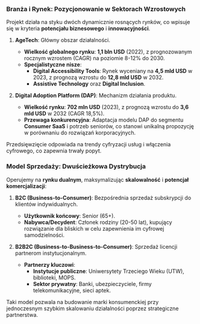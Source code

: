 ### Branża i Rynek: Pozycjonowanie w Sektorach Wzrostowych

Projekt działa na styku dwóch dynamicznie rosnących rynków, co wpisuje się w kryteria **potencjału biznesowego** i **innowacyjności**.

1.  **AgeTech**: Główny obszar działalności.
    *   **Wielkość globalnego rynku**: **1,1 bln USD** (2022), z prognozowanym rocznym wzrostem (CAGR) na poziomie 8-12% do 2030.
    *   **Specjalistyczne nisze**:
        *   **Digital Accessibility Tools**: Rynek wyceniany na **4,5 mld USD** w 2023, z prognozą wzrostu do **12,8 mld USD** w 2032.
        *   **Assistive Technology** oraz **Digital Inclusion**.

2.  **Digital Adoption Platform (DAP)**: Mechanizm działania produktu.
    *   **Wielkość rynku**: **702 mln USD** (2023), z prognozą wzrostu do **3,6 mld USD** w 2032 (CAGR 18,5%).
    *   **Przewaga konkurencyjna**: Adaptacja modelu DAP do segmentu **Consumer SaaS** i potrzeb seniorów, co stanowi unikalną propozycję w porównaniu do rozwiązań korporacyjnych.

Przedsięwzięcie odpowiada na trendy cyfryzacji usług i włączenia cyfrowego, co zapewnia trwały popyt.

### Model Sprzedaży: Dwuścieżkowa Dystrybucja

Operujemy na **rynku dualnym**, maksymalizując **skalowalność** i **potencjał komercjalizacji**:

1.  **B2C (Business-to-Consumer)**: Bezpośrednia sprzedaż subskrypcji do klientów indywidualnych.
    *   **Użytkownik końcowy**: Senior (65+).
    *   **Nabywca/Decydent**: Członek rodziny (20-50 lat), kupujący rozwiązanie dla bliskich w celu zapewnienia im cyfrowej samodzielności.

2.  **B2B2C (Business-to-Business-to-Consumer)**: Sprzedaż licencji partnerom instytucjonalnym.
    *   **Partnerzy kluczowi**:
        *   **Instytucje publiczne**: Uniwersytety Trzeciego Wieku (UTW), biblioteki, MOPS.
        *   **Sektor prywatny**: Banki, ubezpieczyciele, firmy telekomunikacyjne, sieci aptek.

Taki model pozwala na budowanie marki konsumenckiej przy jednoczesnym szybkim skalowaniu działalności poprzez strategiczne partnerstwa.
